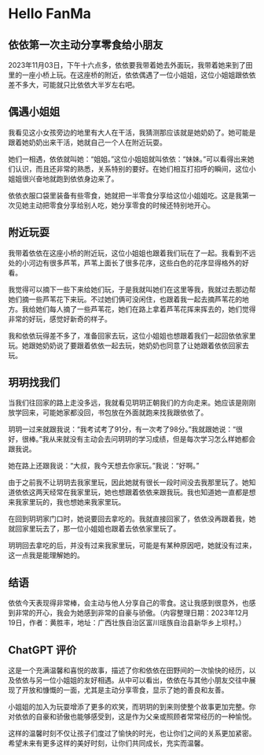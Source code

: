 # Hello FanMa 

## 依依第一次主动分享零食给小朋友

2023年11月03日，下午十六点多，依依要我带着她去外面玩，我带着她来到了田里的一座小桥上玩。在这座桥的附近，依依偶遇了一位小姐姐，这位小姐姐跟依依差不多大，可能就只比依依大半岁左右吧。

## 偶遇小姐姐

我看见这小女孩旁边的地里有大人在干活，我猜测那应该就是她奶奶了。她可能是跟着她奶奶出来干活，她就自己一个人在附近玩耍。

她们一相遇，依依就叫她：“姐姐。”这位小姐姐就叫依依：“妹妹。”可以看得出来她们认识，而且还非常的熟悉，关系特别的要好。在她们相互打招呼的瞬间，这位小姐姐很兴奋地就跑到依依身边来了。

依依衣服口袋里装备有些零食，她就把一半零食分享给这位小姐姐吃。这是我第一次见她主动把零食分享给别人吃，她分享零食的时候还特别地开心。

## 附近玩耍

我带着依依在这座小桥的附近玩，这位小姐姐也跟着我们玩在了一起。我看到不远处的小河边有很多芦苇，芦苇上面长了很多花序，这些白色的花序显得格外的好看。

我觉得可以摘下一些下来给她们玩，于是我就叫她们在这里等我，我就过去那边帮她们摘一些芦苇花下来玩。不过她们俩可没闲住，也跟着我一起去摘芦苇花的地方。我给她们每人摘了一些芦苇花，她们在路上拿着芦苇花挥来挥去的，她们觉得非常的好玩，感觉好新奇的样子。

我和依依玩得差不多了，准备回家去玩，这位小姐姐也想跟着我们一起回依依家里玩。她跟她奶奶说了要跟着依依一起去玩，她奶奶也同意了让她跟着依依回家去玩。

## 玥玥找我们

当我们往回家的路上走没多远，我就看见玥玥正朝我们的方向走来。她应该是刚刚放学回来，可能她家都没回，书包放在外面就跑来找我跟依依了。

玥玥一过来就跟我说：“我考试考了91分，有一次考了98分。”我就跟她说：“很好，很棒。”我从来就没有主动会去问玥玥的学习成绩，但是每次学习怎么样她都会跟我说。

她在路上还跟我说：“大叔，我今天想去你家玩。”我说：“好啊。”

由于之前我不让玥玥去我家里玩，因此她就有很长一段时间没去我那里玩了。她知道依依这两天经常在我家里玩，她也想跟着依依来跟我玩。我也知道她一直都是想来我家里玩的，我也想她来我家里玩。

在回到玥玥家门口时，她说要回去拿吃的。我就直接回家了，依依没再跟着我，她就回家里玩去了，那一位小姐姐也跟着去依依家里玩了。

玥玥回去拿吃的后，并没有过来我家里玩，可能是有某种原因吧，她就没有过来，这一点我是能理解她的。

## 结语

依依今天表现得非常棒，会主动与他人分享自己的零食。这让我感到很意外，也感到非常的开心，我会为她感到非常的自豪与骄傲。（内容整理日期：2023年12月19日，作者：黄胜丰，地址：广西壮族自治区富川瑶族自治县新华乡上坝村。）

## ChatGPT 评价

这是一个充满温馨和喜悦的故事，描述了你和依依在田野间的一次愉快的经历，以及依依与另一位小姐姐的友好相遇。从中可以看出，依依在与其他小朋友交往中展现了开放和慷慨的一面，尤其是主动分享零食，显示了她的善良和友善。

小姐姐的加入为玩耍增添了更多的欢笑，而玥玥的到来则使整个故事更加完整。你对依依的自豪和骄傲也能够感受到，这是作为父亲或照顾者常常经历的一种愉悦。

这样的温馨时刻不仅让孩子们度过了愉快的时光，也让你们之间的关系更加紧密。希望未来有更多这样的美好时刻，让你们共同成长，充实而温馨。